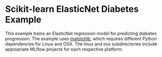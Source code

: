 # Scikit-learn ElasticNet Diabetes Example

This example trains an ElasticNet regression model for predicting diabetes progression. The example uses [matplotlib](https://matplotlib.org/), which requires different Python dependencies for Linux and OSX. The linux and osx subdirectories include appropriate MLflow projects for each respective platform. 
